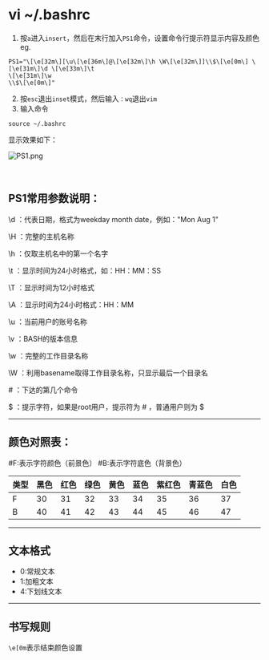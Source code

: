 # vi ~/.bashrc
1. 按```a```进入```insert```，然后在末行加入```PS1```命令，设置命令行提示符显示内容及颜色<br/>
eg.
```
PS1="\[\e[32m\][\u\[\e[36m\]@\[\e[32m\]\h \W\[\e[32m\]]\\$\[\e[0m\] \[\e[31m\]\d \[\e[33m\]\t
\[\e[31m\]\w
\\$\[\e[0m\]"
```
2. 按```esc```退出```inset```模式，然后输入```：wq```退出```vim``` <br/>
3. 输入命令
```
source ~/.bashrc
```
显示效果如下：<br/>

![PS1.png](BioinfoH/Linux/fig/PS1.png)


<br/>

## PS1常用参数说明：

  \d ：代表日期，格式为weekday month date，例如："Mon Aug 1"

  \H ：完整的主机名称

  \h ：仅取主机名中的第一个名字

  \t ：显示时间为24小时格式，如：HH：MM：SS

  \T ：显示时间为12小时格式

  \A ：显示时间为24小时格式：HH：MM

  \u ：当前用户的账号名称

  \v ：BASH的版本信息

  \w ：完整的工作目录名称

  \W ：利用basename取得工作目录名称，只显示最后一个目录名

  \# ：下达的第几个命令

  \$ ：提示字符，如果是root用户，提示符为 # ，普通用户则为 $
****
## 颜色对照表：
#F:表示字符颜色（前景色）
#B:表示字符底色（背景色）

| 类型 |黑色  | 红色 | 绿色| 黄色| 蓝色| 紫红色 | 青蓝色| 白色|
| --- | ---- | -----| --- | ---- |---| --- |---|---- |
|F  |30  |31 |32 |33 |34 |35 |36    |37  |
|B   |40  |41  |42 |43|44 |45 |46 |47 |
****
## 文本格式
* 0:常规文本
* 1:加粗文本
* 4:下划线文本
****
## 书写规则

```\e[0m```表示结束颜色设置

